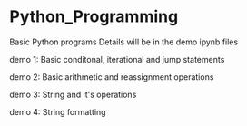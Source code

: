 # Python_Programming
Basic Python programs
Details will be in the demo ipynb files

demo 1: Basic conditonal, iterational and jump statements

demo 2: Basic arithmetic and reassignment operations

demo 3: String and it's operations

demo 4: String formatting
